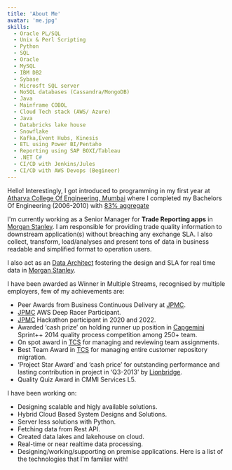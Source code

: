 ```yaml
---
title: 'About Me'
avatar: 'me.jpg'
skills:
  - Oracle PL/SQL
  - Unix & Perl Scripting
  - Python
  - SQL
  - Oracle
  - MySQL
  - IBM DB2
  - Sybase
  - Microsft SQL server
  - NoSQL databases (Cassandra/MongoDB)
  - Java
  - Mainframe COBOL
  - Cloud Tech stack (AWS/ Azure)
  - Java
  - Databricks lake house
  - Snowflake
  - Kafka,Event Hubs, Kinesis
  - ETL using Power BI/Pentaho
  - Reporting using SAP BOXI/Tableau
  - .NET C#
  - CI/CD with Jenkins/Jules
  - CI/CD with AWS Devops (Begineer)  
---
```


Hello! Interestingly, I got introduced to programming in my first year at [Atharva College Of Engineering,  Mumbai](https://atharvacoe.ac.in/) where I completed my Bachelors Of Engineering (2006-2010) with [83% aggregate](https://drive.google.com/file/d/11aZPBBoVHcYUGeatfAPgU4wBI8o23HWA/view?usp=sharing)

I'm currently working as a Senior Manager for **Trade Reporting apps** in [Morgan Stanley](https://www.morganstanley.com/). I am responsible for providing trade quality information to downstream application(s) without breaching any exchange SLA. I also collect, transform, load/analyses and present tons of data in business readable and simplified format to operation users. 

I also act as an [Data Architect](https://aws.amazon.com/big-data/datalakes-and-analytics/modern-data-architecture/) fostering the design and SLA for real time data in [Morgan Stanley](https://www.morganstanley.com/).

I have been awarded as Winner in Multiple Streams, recognised by multiple employers, few of my achievements are:
* Peer Awards from Business Continuous Delivery at [JPMC](https://www.jpmorganchase.com/).
* [JPMC](https://www.jpmorganchase.com/) AWS Deep Racer Participant.
* [JPMC](https://www.jpmorganchase.com/) Hackathon participant in 2020 and 2022.
* Awarded ‘cash prize’ on holding runner up position in [Capgemini](https://www.capgemini.com/in-en/) Sprint++ 2014 quality process competition among 250+ team.
* On spot award in [TCS](https://www.tcs.com/) for managing and reviewing team assignments.
* Best Team Award in [TCS](https://www.tcs.com/) for managing entire customer repository migration.
* ‘Project Star Award’ and ‘cash price’ for outstanding performance and lasting contribution in project in ‘Q3-2013’ by [Lionbridge](https://www.lionbridge.com/).
* Quality Quiz Award in CMMI Services L5.

I have been working on:
* Designing scalable and higly available solutions.
* Hybrid Cloud Based System Designs and Solutions.
* Server less solutions with Python.
* Fetching data from Rest API.
* Created data lakes and lakehouse on cloud.
* Real-time or near realtime data processing.
* Designing/working/supporting on premise applications.
Here is a list of the technologies that I'm familiar with!
